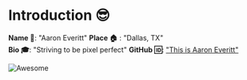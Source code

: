 # Introduction :sunglasses:
**Name :name_badge:**:  "Aaron Everitt"
**Place :house:** : "Dallas, TX"  
**Bio :mortar_board:**: "Striving to be pixel perfect" 
**GitHub :id:**: ["This is Aaron Everitt"](https://github.com/aeveritt84)  

![Awesome](https://awesome.re/badge.svg)
